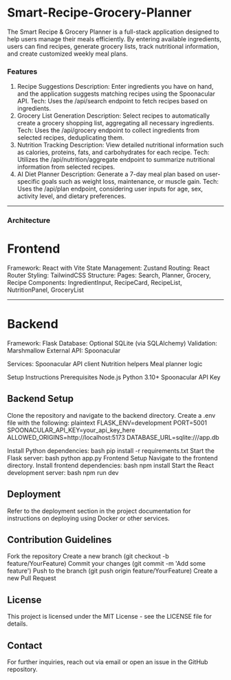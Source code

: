# Smart-Recipe-Grocery-Planner
The Smart Recipe &amp; Grocery Planner is a full-stack application designed to help users manage their meals efficiently. By entering available ingredients, users can find recipes, generate grocery lists, track nutritional information, and create customized weekly meal plans.

### Features
1. Recipe Suggestions
Description: Enter ingredients you have on hand, and the application suggests matching recipes using the Spoonacular API.
Tech: Uses the /api/search endpoint to fetch recipes based on ingredients.
2. Grocery List Generation
Description: Select recipes to automatically create a grocery shopping list, aggregating all necessary ingredients.
Tech: Uses the /api/grocery endpoint to collect ingredients from selected recipes, deduplicating them.
3. Nutrition Tracking
Description: View detailed nutritional information such as calories, proteins, fats, and carbohydrates for each recipe.
Tech: Utilizes the /api/nutrition/aggregate endpoint to summarize nutritional information from selected recipes.
4. AI Diet Planner
Description: Generate a 7-day meal plan based on user-specific goals such as weight loss, maintenance, or muscle gain.
Tech: Uses the /api/plan endpoint, considering user inputs for age, sex, activity level, and dietary preferences.

---

### Architecture
# Frontend
Framework: React with Vite
State Management: Zustand
Routing: React Router
Styling: TailwindCSS
Structure:
Pages: Search, Planner, Grocery, Recipe
Components: IngredientInput, RecipeCard, RecipeList, NutritionPanel, GroceryList

---

# Backend
Framework: Flask
Database: Optional SQLite (via SQLAlchemy)
Validation: Marshmallow
External API: Spoonacular

Services:
  Spoonacular API client
  Nutrition helpers
  Meal planner logic

Setup Instructions
Prerequisites
  Node.js
  Python 3.10+
  Spoonacular API Key

Backend Setup
--
Clone the repository and navigate to the backend directory.
Create a .env file with the following:
  plaintext
  FLASK_ENV=development
  PORT=5001
  SPOONACULAR_API_KEY=your_api_key_here
  ALLOWED_ORIGINS=http://localhost:5173
  DATABASE_URL=sqlite:///app.db

Install Python dependencies:
  bash
  pip install -r requirements.txt
Start the Flask server:
bash
  python app.py
Frontend Setup
  Navigate to the frontend directory.
  Install frontend dependencies:
    bash
    npm install
  Start the React development server:
    bash
    npm run dev
    
Deployment
--
Refer to the deployment section in the project documentation for instructions on deploying using Docker or other services.

Contribution Guidelines
--
Fork the repository
Create a new branch (git checkout -b feature/YourFeature)
Commit your changes (git commit -m 'Add some feature')
Push to the branch (git push origin feature/YourFeature)
Create a new Pull Request

License
--
This project is licensed under the MIT License - see the LICENSE file for details.

Contact
--
For further inquiries, reach out via email or open an issue in the GitHub repository.
